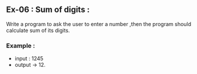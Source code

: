 ## Ex-06 : Sum of digits  : 

Write a program to ask the user to enter a number ,then the program should calculate sum of its digits.  

 
 ### Example : 
 - input : 1245  
 - output -> 12.